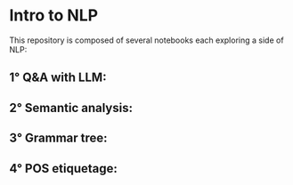 # Intro to NLP

This repository is composed of several notebooks each exploring a side of NLP:

## 1° Q&A with LLM:

## 2° Semantic analysis:


## 3° Grammar tree:


## 4° POS etiquetage: 
